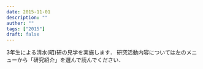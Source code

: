 ```yaml
---
date: 2015-11-01
description: ""
auther: ""
tags: ["2015"]
draft: false
---
```

3年生による清水(昭)研の見学を実施します． 研究活動内容については左のメニューから「研究紹介」を選んで読んでください．
<!--more-->

